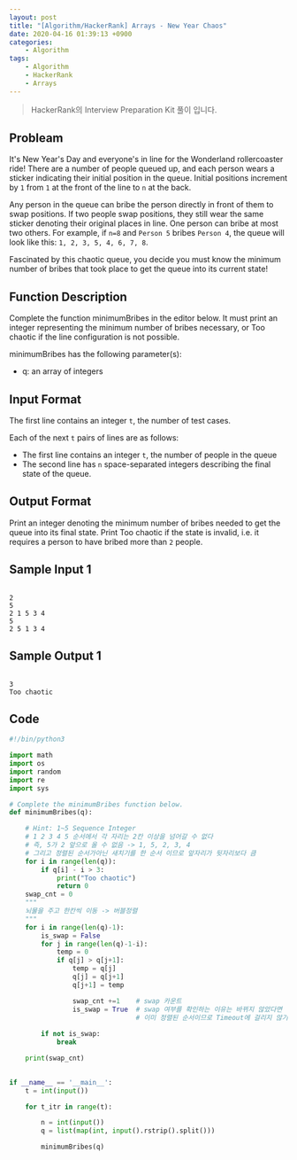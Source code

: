 ```yaml
---
layout: post
title: "[Algorithm/HackerRank] Arrays - New Year Chaos"
date: 2020-04-16 01:39:13 +0900
categories: 
    - Algorithm
tags:
    - Algorithm
    - HackerRank
    - Arrays
---
```


> HackerRank의 Interview Preparation Kit 풀이 입니다.

<!-- more -->


## Probleam
It's New Year's Day and everyone's in line for the Wonderland rollercoaster ride! There are a number of people queued up, and each person wears a sticker indicating their initial position in the queue. Initial positions increment by `1` from `1` at the front of the line to `n` at the back.

Any person in the queue can bribe the person directly in front of them to swap positions. If two people swap positions, they still wear the same sticker denoting their original places in line. One person can bribe at most two others. For example, if `n=8` and `Person 5` bribes `Person 4`, the queue will look like this: `1, 2, 3, 5, 4, 6, 7, 8`.

Fascinated by this chaotic queue, you decide you must know the minimum number of bribes that took place to get the queue into its current state!

## Function Description
Complete the function minimumBribes in the editor below. It must print an integer representing the minimum number of bribes necessary, or Too chaotic if the line configuration is not possible.

minimumBribes has the following parameter(s):

- q: an array of integers

## Input Format
The first line contains an integer `t`, the number of test cases.

Each of the next `t` pairs of lines are as follows:
- The first line contains an integer `t`, the number of people in the queue
- The second line has `n` space-separated integers describing the final state of the queue.

## Output Format
Print an integer denoting the minimum number of bribes needed to get the queue into its final state. Print Too chaotic if the state is invalid, i.e. it requires a person to have bribed more than `2` people.

## Sample Input 1
```

2
5
2 1 5 3 4
5
2 5 1 3 4
```


## Sample Output 1
```

3
Too chaotic
```


## Code

```python
#!/bin/python3

import math
import os
import random
import re
import sys

# Complete the minimumBribes function below.
def minimumBribes(q):

    # Hint: 1~5 Sequence Integer
    # 1 2 3 4 5 순서에서 각 자리는 2칸 이상을 넘어갈 수 없다
    # 즉, 5가 2 앞으로 올 수 없음 -> 1, 5, 2, 3, 4
    # 그리고 정렬된 순서가아닌 새치기를 한 순서 이므로 앞자리가 뒷자리보다 큼
    for i in range(len(q)):
        if q[i] - i > 3:
            print("Too chaotic")
            return 0
    swap_cnt = 0
    """
    뇌물을 주고 한칸씩 이동 -> 버블정렬
    """
    for i in range(len(q)-1):
        is_swap = False
        for j in range(len(q)-1-i):
            temp = 0
            if q[j] > q[j+1]:
                temp = q[j]
                q[j] = q[j+1]
                q[j+1] = temp

                swap_cnt +=1    # swap 카운트
                is_swap = True  # swap 여부를 확인하는 이유는 바뀌지 않았다면
                                # 이미 정렬된 순서이므로 Timeout에 걸리지 않기 위함.
        
        if not is_swap:
            break

    print(swap_cnt)
            

if __name__ == '__main__':
    t = int(input())

    for t_itr in range(t):

        n = int(input())
        q = list(map(int, input().rstrip().split()))

        minimumBribes(q)
```
